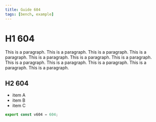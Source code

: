 ```yaml
---
title: Guide 604
tags: [bench, example]
---
```


# H1 604

This is a paragraph. This is a paragraph. This is a paragraph. This is a paragraph. This is a paragraph. This is a paragraph. This is a paragraph. This is a paragraph. This is a paragraph. This is a paragraph. This is a paragraph. This is a paragraph. 

## H2 604

- item A
- item B
- item C

```ts
export const v604 = 604;
```